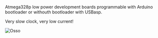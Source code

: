 Atmega328p low power development boards programmable with Arduino bootloader or withouth bootloader with USBasp.

Very slow clock, very low current!

![Osso](https://raw.githubusercontent.com/bigjohnson/bigjohnson.github.io/master/Ossi/doc/osso.jpg)
